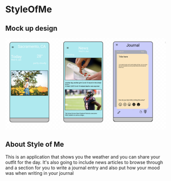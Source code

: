 # StyleOfMe
## Mock up design
<img src="SS/mockup.png" >


## About Style of Me

This is an application that shows you the weather and you can share your outfit for the day. It's also going to include news articles to browse through and a section for you to write a journal entry and also put how your mood was when writing in your journal
